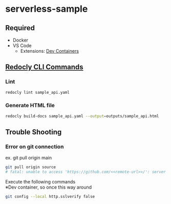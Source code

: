 # serverless-sample

## Required

* Docker
* VS Code
  * Extensions: [Dev Containers](vscode:extension/ms-vscode-remote.remote-containers)

## [Redocly CLI Commands](https://redocly.com/docs/cli/commands/#redocly-cli-commands)

### Lint

```sh
redocly lint sample_api.yaml
```

### Generate HTML file

```sh
redocly build-docs sample_api.yaml --output=outputs/sample_api.html
```

## Trouble Shooting

### Error on git connection

ex. git pull origin main

```sh
git pull origin source
# fatal: unable to access 'https://github.com/<<remote-url>>/': server certificate verification failed. CAfile: none CRLfile: none
```

Execute the following commands  
※Dev container, so once this way around

```sh
git config --local http.sslverify false
```
